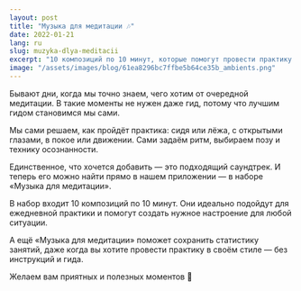 ```yaml
---
layout: post
title: "Музыка для медитации 🎶"
date: 2022-01-21
lang: ru
slug: muzyka-dlya-meditacii
excerpt: "10 композиций по 10 минут, которые помогут провести практику в вашем ритме."
image: "/assets/images/blog/61ea8296bc7ffbe5b64ce35b_ambients.png"
---
```



Бывают дни, когда мы точно знаем, чего хотим от очередной медитации. В такие моменты не нужен даже гид, потому что лучшим гидом становимся мы сами.

Мы сами решаем, как пройдёт практика: сидя или лёжа, с открытыми глазами, в покое или движении. Сами задаём ритм, выбираем позу и технику осознанности.

Единственное, что хочется добавить — это подходящий саундтрек. И теперь его можно найти прямо в нашем приложении — в наборе «Музыка для медитации».

В набор входит 10 композиций по 10 минут. Они идеально подойдут для ежедневной практики и помогут создать нужное настроение для любой ситуации.

А ещё «Музыка для медитации» поможет сохранить статистику занятий, даже когда вы хотите провести практику в своём стиле — без инструкций и гида.

Желаем вам приятных и полезных моментов 🤗
